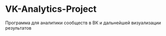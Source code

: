 # VK-Analytics-Project
Программа для аналитики сообществ в ВК и дальнейшей визуализации результатов
